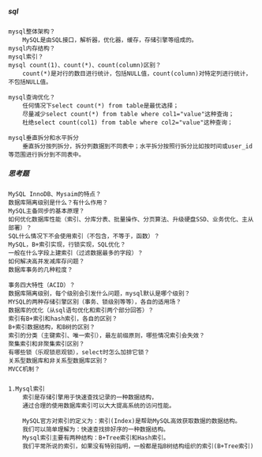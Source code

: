 
##### sql
    mysql整体架构？
        MySQL是由SQL接口，解析器，优化器，缓存，存储引擎等组成的。
    mysql内存结构？
    mysql索引？
    mysql count(1)、count(*)、count(column)区别？
        count(*)是对行的数目进行统计，包括NULL值，count(column)对特定列进行统计，不包括NULL值。
        
    mysql查询优化？
        任何情况下select count(*) from table是最优选择；
        尽量减少select count(*) from table where col1="value"这种查询；
        杜绝select count(col1) from table where col2="value"这种查询；
            
    mysql垂直拆分和水平拆分  
        垂直拆分按列拆分，拆分列数据到不同表中；水平拆分按照行拆分比如按时间或user_id等范围进行拆分到不同表中。


##### 思考题
    MySQL InnoDB、Mysaim的特点？
    数据库隔离级别是什么？有什么作用？
    MySQL主备同步的基本原理？
    如何优化数据库性能（索引、分库分表、批量操作、分页算法、升级硬盘SSD、业务优化、主从部署）？
    SQL什么情况下不会使用索引（不包含，不等于，函数）？
    MySQL，B+索引实现，行锁实现，SQL优化？
    一般在什么字段上建索引（过滤数据最多的字段）？
    如何解决高并发减库存问题？
    数据库事务的几种粒度？
    
    事务四大特性（ACID）？
    数据库隔离级别，每个级别会引发什么问题，mysql默认是哪个级别？
    MYSQL的两种存储引擎区别（事务、锁级别等等），各自的适用场？
    数据库的优化（从sql语句优化和索引两个部分回答）？
    索引有B+索引和hash索引，各自的区别？
    B+索引数据结构，和B树的区别？
    索引的分类（主键索引、唯一索引），最左前缀原则，哪些情况索引会失效？
    聚集索引和非聚集索引区别？
    有哪些锁（乐观锁悲观锁），select时怎么加排它锁？
    关系型数据库和非关系型数据库区别？
    MVCC机制？
    
##### 
    1.Mysql索引
        索引是存储引擎用于快速查找记录的一种数据结构，
        通过合理的使用数据库索引可以大大提高系统的访问性能。
        
        MySQL官方对索引的定义为：索引(Index)是帮助MySQL高效获取数据的数据结构。
        我们可以简单理解为：快速查找排好序的一种数据结构。
        Mysql索引主要有两种结构：B+Tree索引和Hash索引。
        我们平常所说的索引，如果没有特别指明，一般都是指B树结构组织的索引(B+Tree索引)
